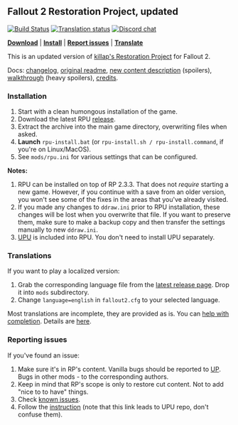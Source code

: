 ## Fallout 2 Restoration Project, updated

[![Build Status](https://travis-ci.org/BGforgeNet/Fallout2_Restoration_Project.svg?branch=master)](https://travis-ci.org/BGforgeNet/Fallout2_Restoration_Project)
[![Translation status](https://tra.bgforge.net/widgets/fallout/-/rp/svg-badge.svg)](https://tra.bgforge.net/projects/fallout/rp/)
[![Discord chat](https://img.shields.io/discord/420268540700917760?logo=discord)](https://discord.gg/4Yqfggm)

[__Download__](https://github.com/BGforgeNet/Fallout2_Restoration_Project/releases/latest)
| [__Install__](#installation)
| [__Report issues__](#reporting-issues)
| [__Translate__](#translations)

This is an updated version of [killap's Restoration Project](http://killap.net/) for Fallout 2.

Docs: [changelog](docs/changelog.md), [original readme](docs/rp-readme.txt), [new content description](docs/rp-new_content.txt) (spoilers), [walkthrough](http://hem.bredband.net/darek1/f2rp_wt.htm) (heavy spoilers), [credits](docs/credits.md).

### Installation
1. Start with a clean humongous installation of the game.
1. Download the latest RPU [release](https://github.com/BGforgeNet/Fallout2_Restoration_Project/releases/latest).
1. Extract the archive into the main game directory, overwriting files when asked.
1. **Launch** `rpu-install.bat` (or `rpu-install.sh / rpu-install.command`, if you're on Linux/MacOS).
1. See `mods/rpu.ini` for various settings that can be configured.

**Notes:**
1. RPU can be installed on top of RP 2.3.3. That does not _require_ starting a new game. However, if you continue with a save from an older version, you won't see some of the fixes in the areas that you've already visited.
1. If you made any changes to `ddraw.ini` prior to RPU installation, these changes will be lost when you overwrite that file. If you want to preserve them, make sure to make a backup copy and then transfer the settings manually to new `ddraw.ini`.
1. [UPU](https://github.com/BGforgeNet/Fallout2_Unofficial_Patch) is included into RPU. You don't need to install UPU separately.

### Translations
If you want to play a localized version:
1. Grab the corresponding language file from the [latest release page](https://github.com/BGforgeNet/Fallout2_Restoration_Project/releases/latest). Drop it into `mods` subdirectory.
1. Change `language=english` in `fallout2.cfg` to your selected language.

Most translations are incomplete, they are provided as is. You can [help with completion](https://tra.bgforge.net/projects/fallout/rp/). Details are [here](docs/translations.md).

### Reporting issues
If you've found an issue:

1. Make sure it's in RP's content. Vanilla bugs should be reported to [UP](https://github.com/BGforgeNet/Fallout2_Unofficial_Patch). Bugs in other mods - to the corresponding authors.
1. Keep in mind that RP's scope is only to restore cut content. Not to add "nice to to have" things.
1. Check [known issues](docs/known.md).
1. Follow the [instruction](https://github.com/BGforgeNet/Fallout2_Unofficial_Patch/blob/master/docs/reporting.md) (note that this link leads to UPU repo, don't confuse them).
